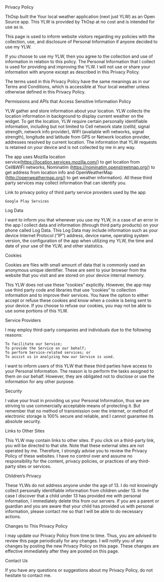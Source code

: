Privacy Policy

ThOsp built the Your local weather application (next just YLW) as an Open Source app. This YLW is provided by ThOsp at no cost and is intended for use as is.

This page is used to inform website visitors regarding my policies with the collection, use, and disclosure of Personal Information if anyone decided to use my YLW.

If you choose to use my YLW, then you agree to the collection and use of information in relation to this policy. The Personal Information that I collect is used for providing and improving the YLW. I will not use or share your information with anyone except as described in this Privacy Policy.

The terms used in this Privacy Policy have the same meanings as in our Terms and Conditions, which is accessible at Your local weather unless otherwise defined in this Privacy Policy.

Permissions and APIs that Access Sensitive Information Policy

YLW gather and store information about your location. YLW collects the location information in background to display current weather on the widget. To get the location, YLW require certain personally identifiable information, including but not limited to Cell network state (cellId, signal strength, network info provider), WIFI (available wifi networks, signal strength), longitude and latitude from GPS or Network location provider, addresses resolved by current location. The information that YLW requests is retained on your device and is not collected by me in any way.

The app uses Mozilla location service(https://location.services.mozilla.com/) to get location from Cell&WIFI networks, Nominatim (https://nominatim.openstreetmap.org/) to get address from location info and OpenWeatherMap (http://openweathermap.org/) to get weather information). All these third party services may collect information that can identify you.

Link to privacy policy of third party service providers used by the app

    Google Play Services

Log Data

I want to inform you that whenever you use my YLW, in a case of an error in the app I collect data and information (through third party products) on your phone called Log Data. This Log Data may include information such as your device Internet Protocol (“IP”) address, device name, operating system version, the configuration of the app when utilizing my YLW, the time and date of your use of the YLW, and other statistics.

Cookies

Cookies are files with small amount of data that is commonly used an anonymous unique identifier. These are sent to your browser from the website that you visit and are stored on your device internal memory.

This YLW does not use these “cookies” explicitly. However, the app may use third party code and libraries that use “cookies” to collection information and to improve their services. You have the option to either accept or refuse these cookies and know when a cookie is being sent to your device. If you choose to refuse our cookies, you may not be able to use some portions of this YLW.

Service Providers

I may employ third-party companies and individuals due to the following reasons:

    To facilitate our Service;
    To provide the Service on our behalf;
    To perform Service-related services; or
    To assist us in analyzing how our Service is used.

I want to inform users of this YLW that these third parties have access to your Personal Information. The reason is to perform the tasks assigned to them on our behalf. However, they are obligated not to disclose or use the information for any other purpose.

Security

I value your trust in providing us your Personal Information, thus we are striving to use commercially acceptable means of protecting it. But remember that no method of transmission over the internet, or method of electronic storage is 100% secure and reliable, and I cannot guarantee its absolute security.

Links to Other Sites

This YLW may contain links to other sites. If you click on a third-party link, you will be directed to that site. Note that these external sites are not operated by me. Therefore, I strongly advise you to review the Privacy Policy of these websites. I have no control over and assume no responsibility for the content, privacy policies, or practices of any third-party sites or services.

Children’s Privacy

These YLWs do not address anyone under the age of 13. I do not knowingly collect personally identifiable information from children under 13. In the case I discover that a child under 13 has provided me with personal information, I immediately delete this from our servers. If you are a parent or guardian and you are aware that your child has provided us with personal information, please contact me so that I will be able to do necessary actions.

Changes to This Privacy Policy

I may update our Privacy Policy from time to time. Thus, you are advised to review this page periodically for any changes. I will notify you of any changes by posting the new Privacy Policy on this page. These changes are effective immediately after they are posted on this page.

Contact Us

If you have any questions or suggestions about my Privacy Policy, do not hesitate to contact me.
